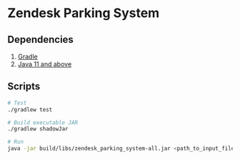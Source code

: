 # Zendesk Parking System

## Dependencies
1. [Gradle](https://gradle.org/install/)
2. [Java 11 and above](https://java.com/en/download/help/download_options.html)

## Scripts
```sh
# Test
./gradlew test
```

```sh
# Build executable JAR
./gradlew shadowJar
```

```sh
# Run
java -jar build/libs/zendesk_parking_system-all.jar <path_to_input_file>
```

